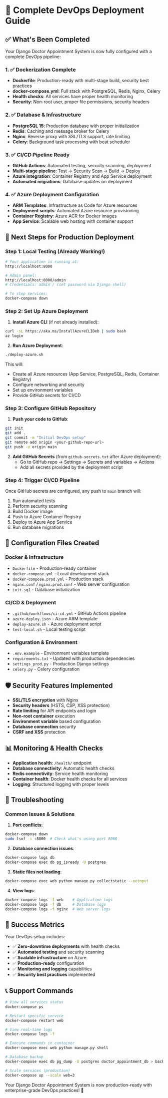 # 🚀 Complete DevOps Deployment Guide

## ✅ What's Been Completed

Your Django Doctor Appointment System is now fully configured with a complete DevOps pipeline:

### 1. ✅ Dockerization Complete
- **Dockerfile**: Production-ready with multi-stage build, security best practices
- **docker-compose.yml**: Full stack with PostgreSQL, Redis, Nginx, Celery
- **Health checks**: All services have proper health monitoring
- **Security**: Non-root user, proper file permissions, security headers

### 2. ✅ Database & Infrastructure
- **PostgreSQL 15**: Production database with proper initialization
- **Redis**: Caching and message broker for Celery
- **Nginx**: Reverse proxy with SSL/TLS support, rate limiting
- **Celery**: Background task processing with beat scheduler

### 3. ✅ CI/CD Pipeline Ready
- **GitHub Actions**: Automated testing, security scanning, deployment
- **Multi-stage pipeline**: Test → Security Scan → Build → Deploy
- **Azure integration**: Container Registry and App Service deployment
- **Automated migrations**: Database updates on deployment

### 4. ✅ Azure Deployment Configuration
- **ARM Templates**: Infrastructure as Code for Azure resources
- **Deployment scripts**: Automated Azure resource provisioning
- **Container Registry**: Azure ACR for Docker images
- **App Service**: Scalable web hosting with container support

## 🎯 Next Steps for Production Deployment

### Step 1: Local Testing (Already Working!)
```bash
# Your application is running at:
http://localhost:8000

# Admin panel:
http://localhost:8000/admin
# Credentials: admin / (set password via Django shell)

# To stop services:
docker-compose down
```

### Step 2: Set Up Azure Deployment

1. **Install Azure CLI** (if not already installed):
```bash
curl -sL https://aka.ms/InstallAzureCLIDeb | sudo bash
az login
```

2. **Run Azure Deployment**:
```bash
./deploy-azure.sh
```
This will:
- Create all Azure resources (App Service, PostgreSQL, Redis, Container Registry)
- Configure networking and security
- Set up environment variables
- Provide GitHub secrets for CI/CD

### Step 3: Configure GitHub Repository

1. **Push your code to GitHub**:
```bash
git init
git add .
git commit -m "Initial DevOps setup"
git remote add origin <your-github-repo-url>
git push -u origin main
```

2. **Add GitHub Secrets** (from `github-secrets.txt` after Azure deployment):
   - Go to GitHub repo → Settings → Secrets and variables → Actions
   - Add all secrets provided by the deployment script

### Step 4: Trigger CI/CD Pipeline

Once GitHub secrets are configured, any push to `main` branch will:
1. Run automated tests
2. Perform security scanning
3. Build Docker image
4. Push to Azure Container Registry
5. Deploy to Azure App Service
6. Run database migrations

## 🔧 Configuration Files Created

### Docker & Infrastructure
- `Dockerfile` - Production-ready container
- `docker-compose.yml` - Local development stack
- `docker-compose.prod.yml` - Production stack
- `nginx.conf` / `nginx.prod.conf` - Web server configuration
- `init.sql` - Database initialization

### CI/CD & Deployment
- `.github/workflows/ci-cd.yml` - GitHub Actions pipeline
- `azure-deploy.json` - Azure ARM template
- `deploy-azure.sh` - Azure deployment script
- `test-local.sh` - Local testing script

### Configuration & Environment
- `.env.example` - Environment variables template
- `requirements.txt` - Updated with production dependencies
- `settings_prod.py` - Production Django settings
- `celery.py` - Celery configuration

## 🛡️ Security Features Implemented

- **SSL/TLS encryption** with Nginx
- **Security headers** (HSTS, CSP, XSS protection)
- **Rate limiting** for API endpoints and login
- **Non-root container** execution
- **Environment variable** based configuration
- **Database connection** security
- **CSRF and XSS** protection

## 📊 Monitoring & Health Checks

- **Application health**: `/health/` endpoint
- **Database connectivity**: Automatic health checks
- **Redis connectivity**: Service health monitoring
- **Container health**: Docker health checks for all services
- **Logging**: Structured logging with proper levels

## 🚨 Troubleshooting

### Common Issues & Solutions

1. **Port conflicts**:
```bash
docker-compose down
sudo lsof -i :8000  # Check what's using port 8000
```

2. **Database connection issues**:
```bash
docker-compose logs db
docker-compose exec db pg_isready -U postgres
```

3. **Static files not loading**:
```bash
docker-compose exec web python manage.py collectstatic --noinput
```

4. **View logs**:
```bash
docker-compose logs -f web    # Application logs
docker-compose logs -f db     # Database logs
docker-compose logs -f nginx  # Web server logs
```

## 🎉 Success Metrics

Your DevOps setup includes:
- ✅ **Zero-downtime deployments** with health checks
- ✅ **Automated testing** and security scanning
- ✅ **Scalable infrastructure** on Azure
- ✅ **Production-ready** configuration
- ✅ **Monitoring and logging** capabilities
- ✅ **Security best practices** implemented

## 📞 Support Commands

```bash
# View all services status
docker-compose ps

# Restart specific service
docker-compose restart web

# View real-time logs
docker-compose logs -f

# Execute commands in container
docker-compose exec web python manage.py shell

# Database backup
docker-compose exec db pg_dump -U postgres doctor_appointment_db > backup.sql

# Scale services (production)
docker-compose up --scale web=3
```

Your Django Doctor Appointment System is now production-ready with enterprise-grade DevOps practices! 🎊
